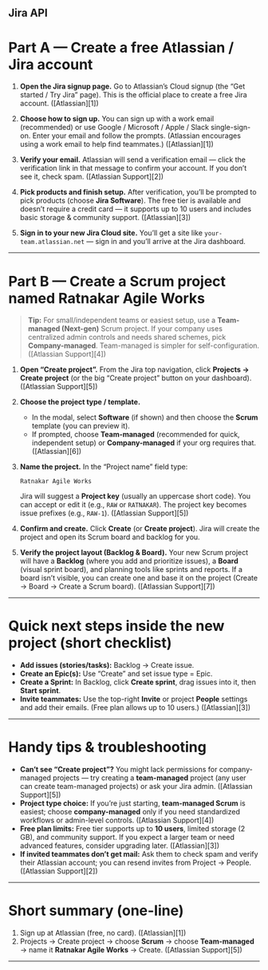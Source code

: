 Jira API
---

# Part A — Create a free Atlassian / Jira account

1. **Open the Jira signup page.**
   Go to Atlassian’s Cloud signup (the “Get started / Try Jira” page). This is the official place to create a free Jira account. ([Atlassian][1])

2. **Choose how to sign up.**
   You can sign up with a work email (recommended) or use Google / Microsoft / Apple / Slack single-sign-on. Enter your email and follow the prompts. (Atlassian encourages using a work email to help find teammates.) ([Atlassian][1])

3. **Verify your email.**
   Atlassian will send a verification email — click the verification link in that message to confirm your account. If you don’t see it, check spam. ([Atlassian Support][2])

4. **Pick products and finish setup.**
   After verification, you’ll be prompted to pick products (choose **Jira Software**). The free tier is available and doesn’t require a credit card — it supports up to 10 users and includes basic storage & community support. ([Atlassian][3])

5. **Sign in to your new Jira Cloud site.**
   You’ll get a site like `your-team.atlassian.net` — sign in and you’ll arrive at the Jira dashboard.

---

# Part B — Create a Scrum project named **Ratnakar Agile Works**

> **Tip:** For small/independent teams or easiest setup, use a **Team-managed (Next-gen)** Scrum project. If your company uses centralized admin controls and needs shared schemes, pick **Company-managed**. Team-managed is simpler for self-configuration. ([Atlassian Support][4])

1. **Open “Create project”.**
   From the Jira top navigation, click **Projects → Create project** (or the big “Create project” button on your dashboard). ([Atlassian Support][5])

2. **Choose the project type / template.**

    * In the modal, select **Software** (if shown) and then choose the **Scrum** template (you can preview it).
    * If prompted, choose **Team-managed** (recommended for quick, independent setup) or **Company-managed** if your org requires that. ([Atlassian][6])

3. **Name the project.**
   In the “Project name” field type:

   ```
   Ratnakar Agile Works
   ```

   Jira will suggest a **Project key** (usually an uppercase short code). You can accept or edit it (e.g., `RAW` or `RATNAKAR`). The project key becomes issue prefixes (e.g., `RAW-1`). ([Atlassian Support][5])

4. **Confirm and create.**
   Click **Create** (or **Create project**). Jira will create the project and open its Scrum board and backlog for you.

5. **Verify the project layout (Backlog & Board).**
   Your new Scrum project will have a **Backlog** (where you add and prioritize issues), a **Board** (visual sprint board), and planning tools like sprints and reports. If a board isn’t visible, you can create one and base it on the project (Create → Board → Create a Scrum board). ([Atlassian Support][7])

---

# Quick next steps inside the new project (short checklist)

* **Add issues (stories/tasks):** Backlog → Create issue.
* **Create an Epic(s):** Use “Create” and set issue type = Epic.
* **Create a Sprint:** In Backlog, click **Create sprint**, drag issues into it, then **Start sprint**.
* **Invite teammates:** Use the top-right **Invite** or project **People** settings and add their emails. (Free plan allows up to 10 users.) ([Atlassian][3])

---

# Handy tips & troubleshooting

* **Can’t see “Create project”?** You might lack permissions for company-managed projects — try creating a **team-managed** project (any user can create team-managed projects) or ask your Jira admin. ([Atlassian Support][5])
* **Project type choice:** If you’re just starting, **team-managed Scrum** is easiest; choose **company-managed** only if you need standardized workflows or admin-level controls. ([Atlassian Support][4])
* **Free plan limits:** Free tier supports up to **10 users**, limited storage (2 GB), and community support. If you expect a larger team or need advanced features, consider upgrading later. ([Atlassian][3])
* **If invited teammates don’t get mail:** Ask them to check spam and verify their Atlassian account; you can resend invites from Project → People. ([Atlassian Support][2])

---

# Short summary (one-line)

1. Sign up at Atlassian (free, no card). ([Atlassian][1])
2. Projects → Create project → choose **Scrum** → choose **Team-managed** → name it **Ratnakar Agile Works** → Create. ([Atlassian Support][5])

---


